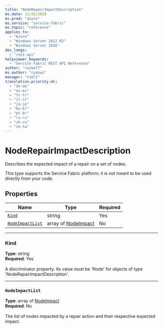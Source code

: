 ```yaml
---
title: "NodeRepairImpactDescription"
ms.date: 11/26/2018
ms.prod: "azure"
ms.service: "service-fabric"
ms.topic: "reference"
applies_to: 
  - "Azure"
  - "Windows Server 2012 R2"
  - "Windows Server 2016"
dev_langs: 
  - "rest-api"
helpviewer_keywords: 
  - "Service Fabric REST API Reference"
author: "rwike77"
ms.author: "ryanwi"
manager: "timlt"
translation.priority.mt: 
  - "de-de"
  - "es-es"
  - "fr-fr"
  - "it-it"
  - "ja-jp"
  - "ko-kr"
  - "pt-br"
  - "ru-ru"
  - "zh-cn"
  - "zh-tw"
---
```

# NodeRepairImpactDescription

Describes the expected impact of a repair on a set of nodes.

This type supports the Service Fabric platform; it is not meant to be used directly from your code.


## Properties
| Name | Type | Required |
| --- | --- | --- |
| [`Kind`](#kind) | string | Yes |
| [`NodeImpactList`](#nodeimpactlist) | array of [NodeImpact](sfclient-v64-model-nodeimpact.md) | No |

____
### Kind
__Type__: string <br/>
__Required__: Yes <br/>
<br/>
A discriminator property. Its value must be 'Node' for objects of type 'NodeRepairImpactDescription'.

____
### `NodeImpactList`
__Type__: array of [NodeImpact](sfclient-v64-model-nodeimpact.md) <br/>
__Required__: No<br/>
<br/>
The list of nodes impacted by a repair action and their respective expected impact.
